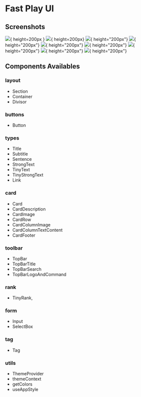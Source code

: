 # Fast Play UI

## Screenshots

![](https://github.com//stvkoch/fast-play-ui/raw/master/screenshots/1.jpg){ height=200px }
![](/stvkoch/fast-play-ui/raw/master/screenshots/2.jpg){ height=200px}
![](/stvkoch/fast-play-ui/raw/master/screenshots/3.jpg){ height="200px"}
![](/stvkoch/fast-play-ui/raw/master/screenshots/4.jpg){ height="200px"}
![](/stvkoch/fast-play-ui/raw/master/screenshots/5.jpg){ height="200px"}
![](/stvkoch/fast-play-ui/raw/master/screenshots/6.jpg){ height="200px"}
![](/stvkoch/fast-play-ui/raw/master/screenshots/11.jpg){ height="200px"}
![](/stvkoch/fast-play-ui/raw/master/screenshots/12.jpg){ height="200px"}
![](/stvkoch/fast-play-ui/raw/master/screenshots/13.jpg){ height="200px"}

## Components Availables

### layout

- Section
- Container
- Divisor

### buttons

- Button

### types

- Title
- Subtitle
- Sentence
- StrongText
- TinyText
- TinyStrongText
- Link

### card

- Card
- CardDescription
- CardImage
- CardRow
- CardColumnImage
- CardColumnTextContent
- CardFooter

### toolbar

- TopBar
- TopBarTitle
- TopBarSearch
- TopBarLogoAndCommand

### rank

- TinyRank,

### form

- Input
- SelectBox

### tag

- Tag

### utils

- ThemeProvider
- themeContext
- getColors
- useAppStyle

